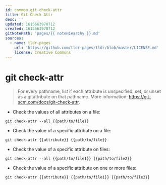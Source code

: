 ```yaml
---
id: common.git-check-attr
title: Git Check Attr
desc: ''
updated: 1615663978712
created: 1615663978712
gitNotePath: 'pages/{{ noteHiearchy }}.md'
sources:
  - name: tldr-pages
    url: 'https://github.com/tldr-pages/tldr/blob/master/LICENSE.md'
    license: Creative Commons
---
```

# git check-attr

> For every pathname, list if each attribute is unspecified, set, or unset as a gitattribute on that pathname.
> More information: <https://git-scm.com/docs/git-check-attr>.

- Check the values of all attributes on a file:

`git check-attr --all {{path/to/file}}`

- Check the value of a specific attribute on a file:

`git check-attr {{attribute}} {{path/to/file}}`

- Check the value of a specific attribute on files:

`git check-attr --all {{path/to/file1}} {{path/to/file2}}`

- Check the value of a specific attribute on one or more files:

`git check-attr {{attribute}} {{path/to/file1}} {{path/to/file2}}`

